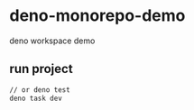 # deno-monorepo-demo

deno workspace demo


## run project

```bash
// or deno test
deno task dev
```